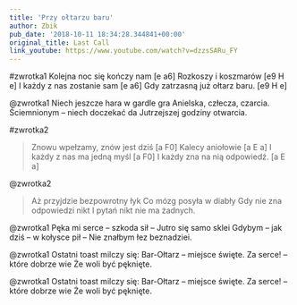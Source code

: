 ```yaml
---
title: 'Przy ołtarzu baru'
author: Zbik
pub_date: '2018-10-11 18:34:28.344841+00:00'
original_title: Last Call
link_youtube: https://www.youtube.com/watch?v=dzzsSARu_FY
---
```


#zwrotka1
Kolejna noc się kończy nam [e a6]
Rozkoszy i koszmarów [e9 H e]
I każdy z nas zostanie sam [e a6]
Gdy zatrzasną już ołtarz baru. [e9 H e]

@zwrotka1
Niech jeszcze hara w gardle gra 
Anielska, człecza, czarcia.
Ściemnionym – niech doczekać da
Jutrzejszej godziny otwarcia.

#zwrotka2
>Znowu wpełzamy, znów jest dziś [a F0]
>Kalecy aniołowie [a E a]
>I każdy z nas ma jedną myśl [a F0]
>I każdy zna na nią odpowiedź. [a E a]

@zwrotka2
>Aż przyjdzie bezpowrotny łyk
>Co mózg posyła w diabły
>Gdy nie zna odpowiedzi nikt
>I pytań nikt nie ma żadnych.

@zwrotka1
Pęka mi serce – szkoda sił –
Jutro się samo sklei
Gdybym – jak dziś – w kołysce pił –
Nie znałbym łez beznadziei.

@zwrotka1
Ostatni toast milczy się:
Bar-Ołtarz – miejsce święte.
Za serce! – które dobrze wie
Że woli być pęknięte.

@zwrotka1
Ostatni toast milczy się:
Bar-Ołtarz – miejsce święte.
Za serce! – które dobrze wie
Że woli być pęknięte.